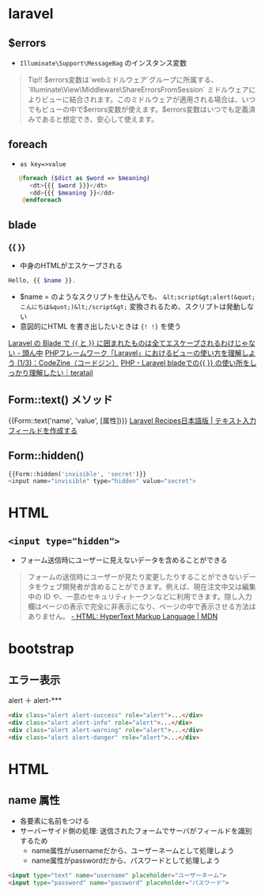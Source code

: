 # laravel
## $errors
- `Illuminate\Support\MessageBag` のインスタンス変数
> Tip!! $errors変数は`webミドルウェア`グループに所属する、`Illuminate\View\Middleware\ShareErrorsFromSession` ミドルウェアによりビューに結合されます。このミドルウェアが適用される場合は、いつでもビューの中で$errors変数が使えます。$errors変数はいつでも定義済みであると想定でき、安心して使えます。

## foreach
- `as key=>value`
```php
   @foreach ($dict as $word => $meaning)
      <dt>{{{ $word }}}</dt>
      <dd>{{{ $meaning }}</dd>
    @endforeach
```

## blade
### {{ }}
- 中身のHTMLがエスケープされる
```php
Hello, {{ $name }}.
```
- $name = <script>alert("こんにちは")</script> のようなスクリプトを仕込んでも、
`&lt;script&gt;alert(&quot;こんにちは&quot;)&lt;/script&gt;` 変換されるため、スクリプトは発動しない
- 意図的にHTML を書き出したいときは `{! !}` を使う

[Laravel の Blade で {{ と }} に囲まれたものは全てエスケープされるわけじゃない - 頭ん中](https://www.msng.info/archives/2016/01/laravel-blade-braces-dont-always-escape.php)
[PHPフレームワーク「Laravel」におけるビューの使い方を理解しよう (1/3)：CodeZine（コードジン）](https://codezine.jp/article/detail/11455)
[PHP - Laravel bladeでの{{ }} の使い所をしっかり理解したい｜teratail](https://teratail.com/questions/77465)

## Form::text() メソッド
{{Form::text('name', 'value', [属性])}}
[Laravel Recipes日本語版 | テキスト入力フィールドを作成する](http://recipes.laravel.jp/recipe/234)

## Form::hidden()
```php
{{Form::hidden('invisible', 'secret')}}
<input name="invisible" type="hidden" value="secret">
```

# HTML
## `<input type="hidden">`
- フォーム送信時にユーザーに見えないデータを含めることができる
> フォームの送信時にユーザーが見たり変更したりすることができないデータをウェブ開発者が含めることができます。例えば、現在注文中又は編集中の ID や、一意のセキュリティトークンなどに利用できます。隠し入力欄はページの表示で完全に非表示になり、ページの中で表示させる方法はありません。
[<input type="hidden"> - HTML: HyperText Markup Language | MDN](https://developer.mozilla.org/ja/docs/Web/HTML/Element/Input/hidden)



# bootstrap
## エラー表示
alert ＋ alert-***
```html
<div class="alert alert-success" role="alert">...</div>
<div class="alert alert-info" role="alert">...</div>
<div class="alert alert-warning" role="alert">...</div>
<div class="alert alert-danger" role="alert">...</div>
```

# HTML
## name 属性
- 各要素に名前をつける
- サーバーサイド側の処理: 送信されたフォームでサーバがフィールドを識別するため
  - name属性がusernameだから、ユーザーネームとして処理しよう
  - name属性がpasswordだから、パスワードとして処理しよう
```html
<input type="text" name="username" placeholder="ユーザーネーム">
<input type="password" name="password" placeholder="パスワード">
```
